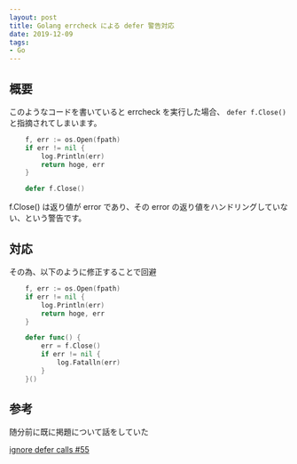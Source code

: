 ```yaml
---
layout: post
title: Golang errcheck による defer 警告対応
date: 2019-12-09
tags:
- Go
---
```


## 概要

このようなコードを書いていると errcheck を実行した場合、 `defer f.Close()` と指摘されてしまいます。

```go
    f, err := os.Open(fpath)
    if err != nil {
        log.Println(err)
        return hoge, err
    }

    defer f.Close()
```

f.Close() は返り値が error であり、その error の返り値をハンドリングしていない、という警告です。

<!-- more -->

## 対応

その為、以下のように修正することで回避

```go
    f, err := os.Open(fpath)
    if err != nil {
        log.Println(err)
        return hoge, err
    }

    defer func() {
        err = f.Close()
        if err != nil {
            log.Fatalln(err)
        }
    }()
```

## 参考

随分前に既に掲題について話をしていた

[ignore defer calls #55](https://github.com/kisielk/errcheck/issues/55)
